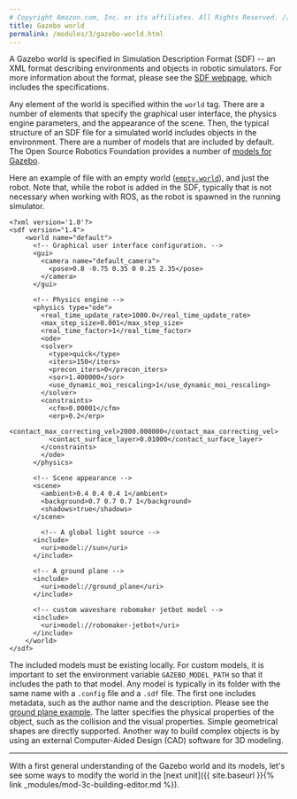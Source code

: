 ```yaml
---
# Copyright Amazon.com, Inc. or its affiliates. All Rights Reserved. // SPDX-License-Identifier: CC-BY-SA-4.0
title: Gazebo world
permalink: /modules/3/gazebo-world.html
---
```


A Gazebo world is specified in Simulation Description Format (SDF) -- an XML format describing environments and objects in robotic simulators. For more information about the format, please see the [SDF webpage](http://sdformat.org/), which includes the specifications.

Any element of the world is specified within the `world` tag. There are a number of elements that specify the graphical user interface, the physics engine parameters, and the appearance of the scene. Then, the typical structure of an SDF file for a simulated world includes objects in the environment. There are a number of models that are included by default. The Open Source Robotics Foundation provides a number of [models for Gazebo](https://github.com/osrf/gazebo_models).

Here an example of file with an empty world ([`empty.world`](https://github.com/cbuscaron/robomaker-jetbot/blob/main/world/empty_world.world)), and just the robot. Note that, while the robot is added in the SDF, typically that is not necessary when working with ROS, as the robot is spawned in the running simulator.

```
<?xml version='1.0'?>
<sdf version="1.4">
    <world name="default">
      <!-- Graphical user interface configuration. -->
      <gui>
        <camera name="default_camera">
          <pose>0.8 -0.75 0.35 0 0.25 2.35</pose>
        </camera>
      </gui>

      <!-- Physics engine -->
      <physics type="ode">
        <real_time_update_rate>1000.0</real_time_update_rate>
        <max_step_size>0.001</max_step_size>
        <real_time_factor>1</real_time_factor>
        <ode>
        <solver>
          <type>quick</type>
          <iters>150</iters>
          <precon_iters>0</precon_iters>
          <sor>1.400000</sor>
          <use_dynamic_moi_rescaling>1</use_dynamic_moi_rescaling>
        </solver>
        <constraints>
          <cfm>0.00001</cfm>
          <erp>0.2</erp>
          <contact_max_correcting_vel>2000.000000</contact_max_correcting_vel>
          <contact_surface_layer>0.01000</contact_surface_layer>
        </constraints>
        </ode>
      </physics>

      <!-- Scene appearance -->
      <scene>
        <ambient>0.4 0.4 0.4 1</ambient>
        <background>0.7 0.7 0.7 1</background>
        <shadows>true</shadows>
      </scene>

        <!-- A global light source -->
      <include>
        <uri>model://sun</uri>
      </include>

      <!-- A ground plane -->
      <include>
        <uri>model://ground_plane</uri>
      </include>

      <!-- custom waveshare robomaker jetbot model -->
      <include>
        <uri>model://robomaker-jetbot</uri>
      </include>
    </world>
</sdf>
```

The included models must be existing locally. For custom models, it is important to set the environment variable `GAZEBO_MODEL_PATH` so that it includes the path to that model. Any model is typically in its folder with the same name with a `.config` file  and a `.sdf` file. The first one includes metadata, such as the author name and the description. Please see the [ground plane example](https://github.com/osrf/gazebo_models/tree/master/ground_plane). The latter specifies the physical properties of the object, such as the collision and the visual properties. Simple geometrical shapes are directly supported. Another way to build complex objects is by using an external Computer-Aided Design (CAD) software for 3D modeling.

-------
With a first general understanding of the Gazebo world and its models, let's see some ways to modify the world in the [next unit]({{ site.baseurl }}{% link _modules/mod-3c-building-editor.md %}).



<!-- http://gazebosim.org/tutorials?cat=build_world&tut=building_editor -->


<!-- https://aws.amazon.com/robomaker/faqs/#Simulation_WorldForge -->

<!-- https://aws.amazon.com/robomaker/resources/ -->
<!-- The first modification of the world is by directly using the Gazebo graphical user interface and the available models that can be added in the world and saving such modifications to a world file. Models that are loaded beforehand can be added in the world. -->
